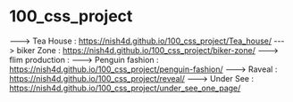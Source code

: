 # 100_css_project
---> Tea House         :    https://nish4d.github.io/100_css_project/Tea_house/ 
---> biker Zone        :    https://nish4d.github.io/100_css_project/biker-zone/
---> flim production   :
---> Penguin fashion   :    https://nish4d.github.io/100_css_project/penguin-fashion/
---> Raveal            :    https://nish4d.github.io/100_css_project/reveal/
---> Under See         :    https://nish4d.github.io/100_css_project/under_see_one_page/

